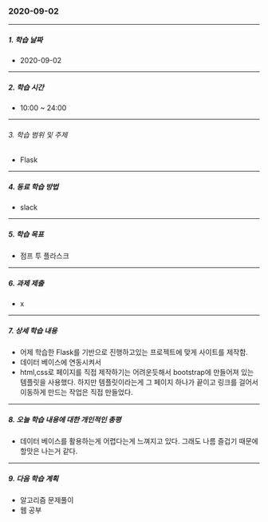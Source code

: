 ### 2020-09-02

-----
##### 1. 학습 날짜
- 2020-09-02

-----
##### 2. 학습 시간
- 10:00 ~ 24:00

-----
###### 3. 학습 범위 및 주제
- Flask

-----
##### 4. 동료 학습 방법
- slack

-----
##### 5. 학습 목표
- 점프 투 플라스크

-----
##### 6. 과제 제출
- x

-----
##### 7. 상세 학습 내용
- 어제 학습한 Flask를 기반으로 진행하고있는 프로젝트에 맞게 사이트를 제작함.
- 데이터 베이스에 연동시켜서 
- html,css로 페이지를 직접 제작하기는 어려운듯해서 bootstrap에 만들어져 있는 템플릿을 사용했다. 하지만 템플릿이라는게 그 페이지 하나가 끝이고 링크를 걸어서 이동하게 만드는 작업은 직접 만들었다.

-----
##### 8. 오늘 학습 내용에 대한 개인적인 총평
- 데이터 베이스를 활용하는게 어렵다는게 느껴지고 있다. 그래도 나름 즐겁기 때문에 할맛은 나는거 같다.
-----

##### 9. 다음 학습 계획

- 알고리즘 문제풀이
- 웹 공부
